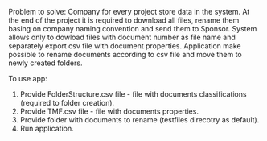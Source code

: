Problem to solve:
Company for every project store data in the system. At the end of the project it is required to download all files,
rename them basing on company naming convention and send them to Sponsor.
System allows only to dowload files with document number as file name and separately export csv file with document properties.
Application make possible to rename documents according to csv file and move them to newly created folders.

To use app:

1. Provide FolderStructure.csv file - file with documents classifications (required to folder creation).
2. Provide TMF.csv file - file with documents properties. 
3. Provide folder with documents to rename (testfiles direcotry as default).
4. Run application.